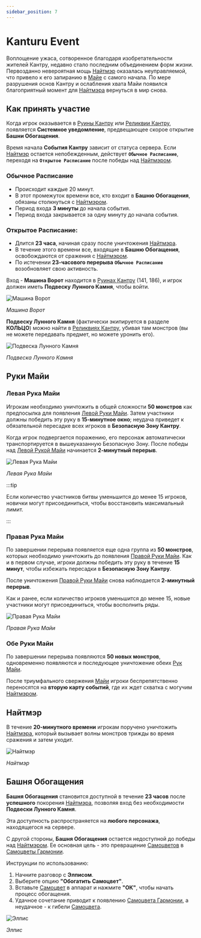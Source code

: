 ```yaml
---
sidebar_position: 7
---
```


# Kanturu Event

Воплощение ужаса, сотворенное благодаря изобретательности жителей Кантру, недавно стало последним объединением форм жизни. Первозданно невероятная мощь [Найтмэр](/special-monsters/bosses/nightmare) оказалась неуправляемой, что привело к его запиранию в [Майе](/special-monsters/event-exclusive/maya-hands) с самого начала. По мере разрушения основ Кантру и ослабления хвата Майи появился благоприятный момент для [Найтмэра](/special-monsters/bosses/nightmare) вернуться в мир снова.

## Как принять участие

Когда игрок оказывается в [Руины Кантру](/maps/kanturu-ruins) или [Реликвии Кантру](/maps/kanturu-relics), появляется **Системное уведомление**, предвещающее скорое открытие **Башни Обогащения**.

Время начала **События Кантру** зависит от статуса сервера. Если [Найтмэр](/special-monsters/bosses/nightmare) остается непобежденным, действует **`Обычное Расписание`**, переходя на **`Открытое Расписание`** после победы над [Найтмэром](/special-monsters/bosses/nightmare).

### Обычное Расписание

- Происходит каждые 20 минут.
- В этот промежуток времени все, кто входит в **Башню Обогащения**, обязаны столкнуться с [Найтмэром](/special-monsters/bosses/nightmare).
- Период входа **3 минуты** до начала события.
- Период входа закрывается за одну минуту до начала события.

### Открытое Расписание:

- Длится **23 часа**, начиная сразу после уничтожения [Найтмэра](/special-monsters/bosses/nightmare).
- В течение этого времени все, входящие в **Башню Обогащения**, освобождаются от сражения с [Найтмэром](/special-monsters/bosses/nightmare).
- По истечении **23-часового перерыва** **`Обычное Расписание`** возобновляет свою активность.

Вход - **Машина Ворот** находится в [Руинах Кантру](/maps/kanturu-ruins) (141, 186), и игрок должен иметь **Подвеску Лунного Камня**, чтобы войти.

![Машина Ворот](/img/npc/gateway-machine.jpg)

_Машина Ворот_

**Подвеску Лунного Камня** (фактически экипируется в разделе **КОЛЬЦО**) можно найти в [Реликвиях Кантру](/maps/kanturu-relics), убивая там монстров (вы не можете передавать предмет, но можете уронить его).

![Подвеска Лунного Камня](/img/items/rings-pendants/moonstone-ring.png)

_Подвеска Лунного Камня_

## Руки Майи

### Левая Рука Майи

Игрокам необходимо уничтожить в общей сложности **50 монстров** как предпосылка для появления [Левой Руки Майи](/special-monsters/event-exclusive/maya-hands). Затем участники должны победить эту руку в **15-минутное окно**; неудача приведет к обязательной пересадке всех игроков в **Безопасную Зону Кантру**.

Когда игрок подвергается поражению, его персонаж автоматически транспортируется в вышеуказанную Безопасную Зону. После победы над [Левой Рукой Майи](/special-monsters/event-exclusive/maya-hands) начинается **2-минутный перерыв**.

![Левая Рука Майи](/img/monsters/special/others/maya-left.jpg)

_Левая Рука Майи_

:::tip

Если количество участников битвы уменьшится до менее 15 игроков, новички могут присоединиться, чтобы восстановить максимальный лимит.

:::

### Правая Рука Майи

По завершении перерыва появляется еще одна группа из **50 монстров**, которых необходимо уничтожить до появления [Правой Руки Майи](/special-monsters/event-exclusive/maya-hands). Как и в первом случае, игроки должны победить эту руку в течение **15 минут**, чтобы избежать пересадки в **Безопасную Зону Кантру**.

После уничтожения [Правой Руки Майи](/special-monsters/event-exclusive/maya-hands) снова наблюдается **2-минутный перерыв**.

Как и ранее, если количество игроков уменьшится до менее 15, новые участники могут присоединиться, чтобы восполнить ряды.

![Правая Рука Майи](/img/monsters/special/others/maya-right.jpg)

_Правая Рука Майи_

### Обе Руки Майи

По завершении перерыва появляются **50 новых монстров**, одновременно появляются и последующее уничтожение обеих [Рук Майи](/special-monsters/event-exclusive/maya-hands).

После триумфального свержения [Майи](/special-monsters/event-exclusive/maya-hands) игроки беспрепятственно переносятся на **вторую карту событий**, где их ждет схватка с могучим [Найтмэром](/special-monsters/bosses/nightmare).

## Найтмэр

В течение **20-минутного времени** игрокам поручено уничтожить [Найтмэра](/special-monsters/bosses/nightmare), который вызывает волны монстров трижды во время сражения и затем уходит.

![Найтмэр](/img/monsters/special/bosses/nightmare.jpg)

_Найтмэр_

## Башня Обогащения

**Башня Обогащения** становится доступной в течение **23 часов** после **успешного** покорения [Найтмэра](/special-monsters/bosses/nightmare), позволяя вход без необходимости **Подвески Лунного Камня**.

Эта доступность распространяется на **любого персонажа**, находящегося на сервере.

С другой стороны, **Башня Обогащения** остается недоступной до победы над [Найтмэром](/special-monsters/bosses/nightmare). Ее основная цель - это превращение [Самоцветов](/items/jewels/regular-jewels/gemstone) в [Самоцветы Гармонии](/items/jewels/regular-jewels/jewel-of-harmony).

Инструкции по использованию:

1. Начните разговор с **Элписом**.
2. Выберите опцию **"Обогатить Самоцвет"**.
3. Вставьте [Самоцвет](/items/jewels/regular-jewels/gemstone) в аппарат и нажмите **"ОК"**, чтобы начать процесс обогащения.
4. Удачное сочетание приводит к появлению [Самоцвета Гармонии](/items/jewels/regular-jewels/jewel-of-harmony), а неудачное - к гибели [Самоцвета](/items/jewels/regular-jewels/gemstone).

![Элпис](/img/npc/elpis.jpg)

_Элпис_
